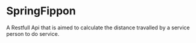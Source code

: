 # SpringFippon
A Restfull Api that is aimed to calculate the distance travalled by a service person to do service.
